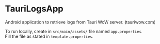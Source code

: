 # TauriLogsApp

Android application to retrieve logs from Tauri WoW server. (tauriwow.com)

To run locally, create in `src/main/assets/` file named `app.properties`.  
Fill the file as stated in `template.properties`.
